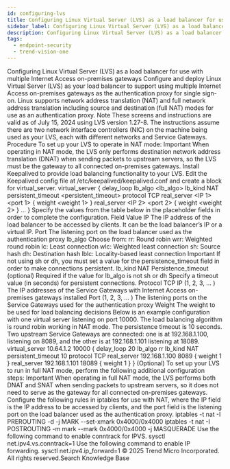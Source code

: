 ```yaml
---
id: configuring-lvs
title: Configuring Linux Virtual Server (LVS) as a load balancer for use with multiple Internet Access on-premises gateways
sidebar_label: Configuring Linux Virtual Server (LVS) as a load balancer for use with multiple Internet Access on-premises gateways
description: Configuring Linux Virtual Server (LVS) as a load balancer for use with multiple Internet Access on-premises gateways
tags:
  - endpoint-security
  - trend-vision-one
---
```


 Configuring Linux Virtual Server (LVS) as a load balancer for use with multiple Internet Access on-premises gateways Configure and deploy Linux Virtual Server (LVS) as your load balancer to support using multiple Internet Access on-premises gateways as the authentication proxy for single sign-on. Linux supports network address translation (NAT) and full network address translation including source and destination (full NAT) modes for use as an authentication proxy. Note These screens and instructions are valid as of July 15, 2024 using LVS version 1.27-8. The instructions assume there are two network interface controllers (NIC) on the machine being used as your LVS, each with different networks and Service Gateways. Procedure To set up your LVS to operate in NAT mode: Important When operating in NAT mode, the LVS only performs destination network address translation (DNAT) when sending packets to upstream servers, so the LVS must be the gateway to all connected on-premises gateways. Install Keepalived to provide load balancing functionality to your LVS. Edit the Keepalived config file at /etc/keepalived/keepalived.conf and create a block for virtual_server. virtual_server <IP> <port> { delay_loop <loop> lb_algo <lb_algo> lb_kind NAT persistent_timeout <persistent_timeout> protocol TCP real_server <IP 1> <port 1> { weight <weight 1> } real_server <IP 2> <port 2> { weight <weight 2> } ... } Specify the values from the table below in the placeholder fields in order to complete the configuration. Field Value IP The IP address of the load balancer to be accessed by clients. It can be the load balancer’s IP or a virtual IP. Port The listening port on the load balancer used as the authentication proxy lb_algo Choose from: rr: Round robin wrr: Weighted round robin lc: Least connection wlc: Weighted least connection sh: Source hash dh: Destination hash lblc: Locality-based least connection Important If not using sh or dh, you must set a value for the persistence_timeout field in order to make connections persistent. lb_kind NAT Persistence_timeout (optional) Required if the value for lb_algo is not sh or dh Specify a timeout value (in seconds) for persistent connections. Protocol TCP IP (1, 2, 3, … ) The IP addresses of the Service Gateways with Internet Access on-premises gateways installed Port (1, 2, 3, … ) The listening ports on the Service Gateways used for the authentication proxy Weight The weight to be used for load balancing decisions Below is an example configuration with one virtual server listening on port 10000. The load balancing algorithm is round robin working in NAT mode. The persistence timeout is 10 seconds. Two upstream Service Gateways are connected: one is at 192.168.1.100, listening on 8089, and the other is at 192.168.1.101 listening at 18089. virtual_server 10.64.1.2 10000 { delay_loop 20 lb_algo rr lb_kind NAT persistent_timeout 10 protocol TCP real_server 192.168.1.100 8089 { weight 1 } real_server 192.168.1.101 18089 { weight 1 } } (Optional) To set up your LVS to run in full NAT mode, perform the following additional configuration steps: Important When operating in full NAT mode, the LVS performs both DNAT and SNAT when sending packets to upstream servers, so it does not need to serve as the gateway for all connected on-premises gateways. Configure the following rules in iptables for use with NAT, where the IP field is the IP address to be accessed by clients, and the port field is the listening port on the load balancer used as the authentication proxy. iptables -t nat -I PREROUTING -d <IP> <port> -j MARK --set-xmark 0x4000/0x4000 iptables -t nat -I POSTROUTING -m mark --mark 0x4000/0x4000 -j MASQUERADE Use the following command to enable conntrack for IPVS. sysctl net.ipv4.vs.conntrack=1 Use the following command to enable IP forwarding. sysctl net.ipv4.ip_forward=1 © 2025 Trend Micro Incorporated. All rights reserved.Search Knowledge Base